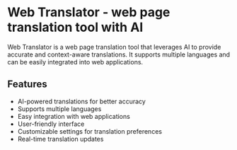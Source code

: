 
# Web Translator - web page translation tool with AI

Web Translator is a web page translation tool that leverages AI to provide accurate and context-aware translations. It supports multiple languages and can be easily integrated into web applications.

## Features

- AI-powered translations for better accuracy
- Supports multiple languages
- Easy integration with web applications
- User-friendly interface
- Customizable settings for translation preferences
- Real-time translation updates
